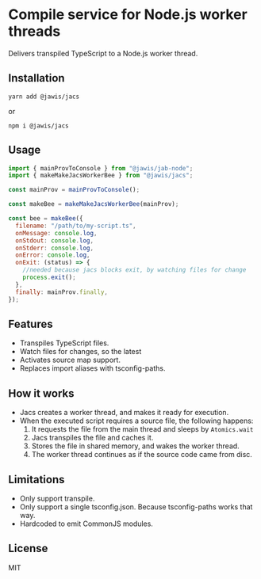 # Compile service for Node.js worker threads

Delivers transpiled TypeScript to a Node.js worker thread.

## Installation

```
yarn add @jawis/jacs
```

or

```
npm i @jawis/jacs
```

## Usage

```js
import { mainProvToConsole } from "@jawis/jab-node";
import { makeMakeJacsWorkerBee } from "@jawis/jacs";

const mainProv = mainProvToConsole();

const makeBee = makeMakeJacsWorkerBee(mainProv);

const bee = makeBee({
  filename: "/path/to/my-script.ts",
  onMessage: console.log,
  onStdout: console.log,
  onStderr: console.log,
  onError: console.log,
  onExit: (status) => {
    //needed because jacs blocks exit, by watching files for change
    process.exit();
  },
  finally: mainProv.finally,
});
```

## Features

- Transpiles TypeScript files.
- Watch files for changes, so the latest
- Activates source map support.
- Replaces import aliases with tsconfig-paths.

## How it works

- Jacs creates a worker thread, and makes it ready for execution.
- When the executed script requires a source file, the following happens:
  1.  It requests the file from the main thread and sleeps by `Atomics.wait`
  2.  Jacs transpiles the file and caches it.
  3.  Stores the file in shared memory, and wakes the worker thread.
  4.  The worker thread continues as if the source code came from disc.

## Limitations

- Only support transpile.
- Only support a single tsconfig.json. Because tsconfig-paths works that way.
- Hardcoded to emit CommonJS modules.

## License

MIT
